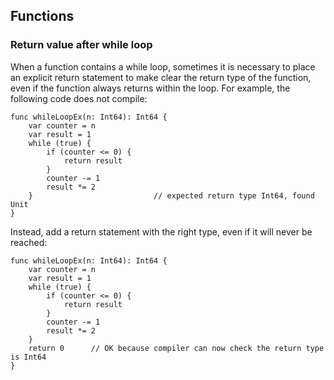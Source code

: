 ## Functions

### Return value after while loop

When a function contains a while loop, sometimes it is necessary to place an
explicit return statement to make clear the return type of the function, even
if the function always returns within the loop. For example, the following
code does not compile:

```
func whileLoopEx(n: Int64): Int64 {
    var counter = n
    var result = 1
    while (true) {
        if (counter <= 0) {
            return result
        }
        counter -= 1
        result *= 2
    }                           // expected return type Int64, found Unit
}
```

Instead, add a return statement with the right type, even if it will never
be reached:

```
func whileLoopEx(n: Int64): Int64 {
    var counter = n
    var result = 1
    while (true) {
        if (counter <= 0) {
            return result
        }
        counter -= 1
        result *= 2
    }
    return 0      // OK because compiler can now check the return type is Int64
}
```

